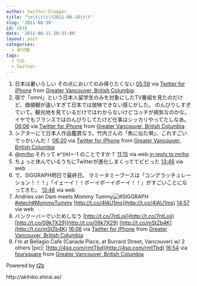 ```yaml
---
author: twitter-blogger
title: "\n\t\t\t\t2011-08-10\t\t"
slug: '2011-08-10'
id: 1016
date: '2011-08-11 20:31:00'
layout: post
categories:
  - 未分類
tags:
  - t2b
  - Twitter
---
```


<div xmlns:georss="http://www.georss.org/georss">

1.  <span><span>日本は暑いらしい その点においてのみ帰りたくない</span> <span>[<span>05:59</span>](http://twitter.com/o_ob/status/101336887893037056) <span>via [Twitter for iPhone](http://twitter.com/#!/download/iphone)</span> from [Greater Vancouver, British Columbia<span></span>](http://maps.google.com/maps?q=49.27808639,-123.11310612)</span></span>
2.  <span><span>宿で「omni」という日本人留学生のみを対象にしたTV番組を見たのだけど、価値観が違いすぎて日本では放映できない感じがした。 のんびりしすぎていて。観光地を見ているだけではわからないけどコッチが病気なのかな。イヤでもフランスではのんびりしてたけど仕事はシッカリやってたしなあ。</span> <span>[<span>06:06</span>](http://twitter.com/o_ob/status/101338618727104512) <span>via [Twitter for iPhone](http://twitter.com/#!/download/iphone)</span> from [Greater Vancouver, British Columbia<span></span>](http://maps.google.com/maps?q=49.27834024,-123.11500522)</span></span>
3.  <span><span>シアターにて日本人作品鑑賞なう。竹内さんの「魚に似た唄」、これすごいでっかいんだ！</span> <span>[<span>06:20</span>](http://twitter.com/o_ob/status/101342250000322560) <span>via [Twitter for iPhone](http://twitter.com/#!/download/iphone)</span> from [Greater Vancouver, British Columbia<span></span>](http://maps.google.com/maps?q=49.28823995,-123.11522572)</span></span>
4.  <span><span>@[mriho](http://twitter.com/mriho "mriho") それって e^(iπ)=-1 のことですか？</span> <span>[<span>11:15</span>](http://twitter.com/o_ob/status/101416321492844544) <span>via web</span> [in reply to mriho](http://twitter.com/mriho/status/101286725996916736)</span></span>
5.  <span><span>ちょっと休んでいるうちにTwitterが進化しまくっててビビった</span> <span>[<span>13:46</span>](http://twitter.com/o_ob/status/101454428896370690) <span>via web</span></span></span>
6.  <span><span>で、SIGGRAPH明日で最終日。 マミータミーブースは「コングラッチュレーション！！！」「イェーイ！！ボーイボーイボーイ！！」がすごいことになってきた。</span> <span>[<span>13:48</span>](http://twitter.com/o_ob/status/101454940597272577) <span>via web</span></span></span>
7.  <span><span>Andries van Dam meets Mommy Tummy![#SIGGRAPH](http://twitter.com/search?q=%23SIGGRAPH "#SIGGRAPH")[#etech](http://twitter.com/search?q=%23etech "#etech")[#MommyTummy](http://twitter.com/search?q=%23MommyTummy "#MommyTummy") [http://t.co/4lAU1ms](http://t.co/4lAU1ms)</span> <span>[<span>14:57</span>](http://twitter.com/o_ob/status/101472344249339904) <span>via web</span></span></span>
8.  <span><span>バンクーバーでいためしなう [http://t.co/7ntLojj](http://t.co/7ntLojj) [http://t.co/09k7X29](http://t.co/09k7X29) [http://t.co/mStZb4K](http://t.co/mStZb4K)</span> <span>[<span>16:06</span>](http://twitter.com/o_ob/status/101489587645456385) <span>via [Twitter for iPhone](http://twitter.com/#!/download/iphone)</span> from [Greater Vancouver, British Columbia<span></span>](http://maps.google.com/maps?q=49.28833942,-123.11433165)</span></span>
9.  <span><span>I'm at Bellagio Cafe (Canada Place, at Burrard Street, Vancouver) w/ 2 others [pic]: [http://4sq.com/rmtTbd](http://4sq.com/rmtTbd)</span> <span>[<span>16:54</span>](http://twitter.com/o_ob/status/101501693400858625) <span>via [foursquare](http://foursquare.com)</span> from [Greater Vancouver, British Columbia<span></span>](http://maps.google.com/maps?q=49.288429,-123.114488)</span></span>

</div>

Powered by [t2b](http://t2b.utilz.jp/)

<div>http://akihiko.shirai.as/</div>